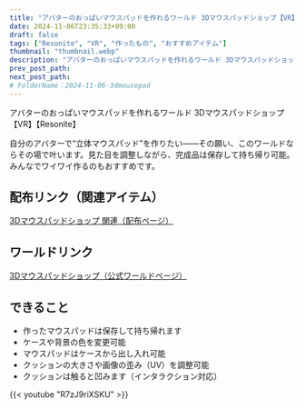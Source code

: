 ```yaml
---
title: "アバターのおっぱいマウスパッドを作れるワールド 3Dマウスパッドショップ【VR】【Resonite】"
date: 2024-11-06T23:35:33+09:00
draft: false
tags: ["Resonite", "VR", "作ったもの", "おすすめアイテム"]
thumbnail: "thumbnail.webp"
description: "アバターのおっぱいマウスパッドを作れるワールド 3Dマウスパッドショップ【VR】【Resonite】"
prev_post_path:
next_post_path:
# FolderName：2024-11-06-3dmousepad
---
```


アバターのおっぱいマウスパッドを作れるワールド 3Dマウスパッドショップ【VR】【Resonite】

自分のアバターで“立体マウスパッド”を作りたい——その願い、このワールドならその場で叶います。見た目を調整しながら、完成品は保存して持ち帰り可能。みんなでワイワイ作るのもおすすめです。

## 配布リンク（関連アイテム）

<a href="https://uni-pocket.com/ja/items/f7e510ac-5c60-467a-a614-b8c78e04724a" class="dynamic-link-card"></a>
    <noscript>
        <p><a href="https://uni-pocket.com/ja/items/f7e510ac-5c60-467a-a614-b8c78e04724a">3Dマウスパッドショップ 関連（配布ページ）</a></p>
    </noscript>

## ワールドリンク

<a href="https://go.resonite.com/world/U-MarkN/R-bb7c0961-a03f-4226-9585-ff56144fcf85" class="dynamic-link-card"></a>
    <noscript>
        <p><a href="https://go.resonite.com/world/U-MarkN/R-bb7c0961-a03f-4226-9585-ff56144fcf85">3Dマウスパッドショップ（公式ワールドページ）</a></p>
    </noscript>

## できること
- 作ったマウスパッドは保存して持ち帰れます
- ケースや背景の色を変更可能
- マウスパッドはケースから出し入れ可能
- クッションの大きさや画像の歪み（UV）を調整可能
- クッションは触ると凹みます（インタラクション対応）

{{< youtube "R7zJ9riXSKU" >}}
